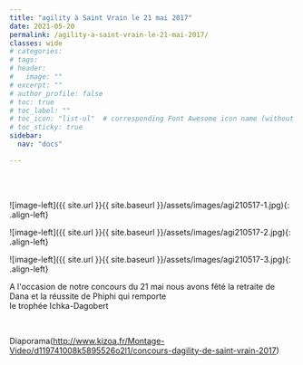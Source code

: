 ```yaml
---
title: "agility à Saint Vrain le 21 mai 2017"
date: 2021-05-20
permalink: /agility-a-saint-vrain-le-21-mai-2017/
classes: wide
# categories: 
# tags: 
# header:
#   image: ""
# excerpt: ""
# author_profile: false
# toc: true
# toc_label: ""
# toc_icon: "list-ul"  # corresponding Font Awesome icon name (without fa prefix)
# toc_sticky: true
sidebar:
  nav: "docs"

---
```


<br>
&nbsp;
<br>

![image-left]({{ site.url }}{{ site.baseurl }}/assets/images/agi210517-1.jpg){: .align-left} 

![image-left]({{ site.url }}{{ site.baseurl }}/assets/images/agi210517-2.jpg){: .align-left} 

![image-left]({{ site.url }}{{ site.baseurl }}/assets/images/agi210517-3.jpg){: .align-left} 


A l'occasion de notre concours du 21 mai nous avons fêté la retraite de Dana et la réussite de Phiphi qui remporte           
le trophée Ichka-Dagobert

<br>

Diaporama(http://www.kizoa.fr/Montage-Video/d119741008k5895526o2l1/concours-dagility-de-saint-vrain-2017)